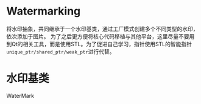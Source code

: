 # Watermarking
将水印抽象，共同继承于一个水印基类，通过工厂模式创建多个不同类型的水印，依次添加于图片。
为了之后更方便将核心代码移植与其他平台，这里尽量不要用到Qt的相关工具，而是使用STL。为了促进自己学习，指针使用STL的智能指针`unique_ptr/shared_ptr/weak_ptr`进行代替。

# 水印基类

WaterMark

